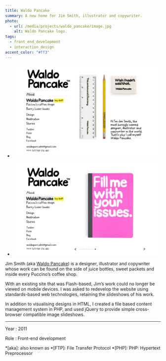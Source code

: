 ```yaml
---
title: Waldo Pancake
summary: A new home for Jim Smith, illustrator and copywriter.
photo:
  - url: /media/projects/waldo_pancake/image.jpg
    alt: Waldo Pancake logo.
tags:
  - front_end_development
  - interaction_design
accent_color: "#ff3"
---
```


- ![Home page.](/media/projects/waldo_pancake/about.png#screenshot)

- ![Slideshow of Waldo Pancake merchandise.](/media/projects/waldo_pancake/slideshow.png#screenshot)

Jim Smith (aka [Waldo Pancake][1]) is a designer, illustrator and copywriter whose work can be found on the side of juice bottles, sweet packets and inside every Puccino’s coffee shop.

With an existing site that was Flash-based, Jim’s work could no longer be viewed on mobile devices. I was asked to redevelop the website using standards-based web technologies, retaining the slideshows of his work.

In addition to visualising designs in HTML, I created a file based content management system in PHP, and used jQuery to provide simple cross-browser compatible image slideshows.

---

Year
: 2011

Role
: Front-end development

[1]: http://waldopancake.com

*[aka]: also known as
*[FTP]: File Transfer Protocol
*[PHP]: PHP: Hypertext Preprocessor

